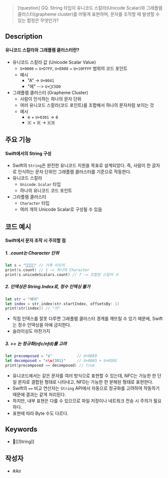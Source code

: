 >[!question]
>GQ. String 타입이 유니코드 스칼라(Unicode Scalar)와 그래플렘 클러스터(grapheme cluster)를 어떻게 표현하며, 문자를 조작할 때 발생할 수 있는 함정은 무엇인가?

## Description
#### 유니코드 스칼라와 그래플렘 클러스터란?
- 유니코드 스칼라 값 (Unicode Scalar Value)
	- `U+0000` ~ `U+D7FF`, `U+E000` ~ `U+10FFFF` 범위의 코드 포인트
	- 예시
		- "A" -> `U+0041`
		- "에" --> `U+C5D0`
- 그래플렘 클러스터 (Grapheme Cluster)
	- 사람이 인식하는 하나의 문자 단위
	- 여러 유니코드 스칼라(코드 포인트)를 조합해서 하나의 문자처럼 보이는 것
	- 예시
		- e + `U+0301` -> é
	    - 🇰 + 🇷 → 🇰🇷

## 주요 기능
#### Swift에서의 String 구성
- Swift의 `String`은 완전한 유니코드 지원을 목표로 설계되었다. 즉, 사람이 한 글자로 인식하는 문자 단위인 그래플렘 클러스터를 기준으로 작동한다.
- 유니코드 스칼라
	- `Unicode.Scalar` 타입
	- 하나의 유니코드 코드 포인트
- 그라플렘 클러스터
	- `Character` 타입
	- 여러 개의 Unicode Scalar로 구성될 수 있음

## 코드 예시
#### Swift에서 문자 조작 시 주의할 점
##### 1. .count는 Character 단위
```Swift
let s = "🧑‍🧑‍🧒‍🧒" // 가족 이모지
print(s.count) // 1 —> 하나의 Character
print(s.unicodeScalars.count) // 7 —> 조합된 스칼라 수
```

##### 2. 인덱싱은 String.Index로, 정수 인덱싱 불가
```Swift
let str = "에어"
let index = str.index(str.startIndex, offsetsBy: 1)
print(str[index]) // "어"
```
- 직접 인덱스를 잘못 다루면 그래플렘 클러스터 경계를 깨뜨릴 수 있기 때문에, Swift는 정수 인덱싱을 아예 금지한다.
- 슬라이싱도 마찬가지

##### 3. == 는 정규화(nfc/nfd)를 고려 
```Swift
let precomposed = "é"           // U+00E9
let decomposed = "e\u{301}"     // U+0065 + U+0301
print(precomposed == decomposed) // true
```
- 유니코드에서는 같은 문자를 여러 방식으로 표현할 수 있는데, NFC는 가능한 한 단일 문자로 결합된 형태로 나타내고, NFD는 가능한 한 분해된 형태로 표현한다.
- Swift의 `==` 비교 연산자는  `String` API에서 자동으로 정규화를 고려하여 작동하기 때문에 결과는 같게 처리된다.
- 하지만, 내부 표현은 다를 수 있으므로 파일 저장이나 네트워크 전송 시 주의가 필요하다.
- 표현에 따라 Byte 수도 다르다.

## Keywords
+ [[String]]

## 작성자
- #Air 